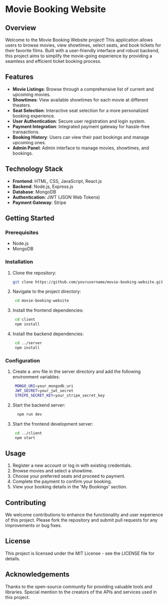 # Movie Booking Website

## Overview

Welcome to the Movie Booking Website project! This application allows users to browse movies, view showtimes, select seats, and book tickets for their favorite films. Built with a user-friendly interface and robust backend, this project aims to simplify the movie-going experience by providing a seamless and efficient ticket booking process.

## Features

- **Movie Listings**: Browse through a comprehensive list of current and upcoming movies.
- **Showtimes**: View available showtimes for each movie at different theaters.
- **Seat Selection**: Interactive seat selection for a more personalized booking experience.
- **User Authentication**: Secure user registration and login system.
- **Payment Integration**: Integrated payment gateway for hassle-free transactions.
- **Booking History**: Users can view their past bookings and manage upcoming ones.
- **Admin Panel**: Admin interface to manage movies, showtimes, and bookings.

## Technology Stack

- **Frontend**: HTML, CSS, JavaScript, React.js
- **Backend**: Node.js, Express.js
- **Database**: MongoDB
- **Authentication**: JWT (JSON Web Tokens)
- **Payment Gateway**: Stripe

## Getting Started

### Prerequisites

- Node.js
- MongoDB

### Installation

1. Clone the repository:
   ```bash
   git clone https://github.com/yourusername/movie-booking-website.git

2. Navigate to the project directory:
   ```bash
    cd movie-booking-website 

3. Install the frontend dependencies:
   ```bash
    cd client
    npm install

4. Install the backend dependencies:
   ```bash
    cd ../server
    npm install

### Configuration

1. Create a .env file in the server directory and add the following environment variables:
   ```bash
    MONGO_URI=your_mongodb_uri
    JWT_SECRET=your_jwt_secret
    STRIPE_SECRET_KEY=your_stripe_secret_key

2. Start the backend server:
   ```bash
     npm run dev

3. Start the frontend development server:
    ```bash
     cd ../client
     npm start

## Usage
1. Register a new account or log in with existing credentials.
2. Browse movies and select a showtime.
3. Choose your preferred seats and proceed to payment.
4. Complete the payment to confirm your booking.
5. View your booking details in the 'My Bookings' section.

## Contributing
We welcome contributions to enhance the functionality and user experience of this project. Please fork the repository and submit pull requests for any improvements or bug fixes.

## License
This project is licensed under the MIT License - see the LICENSE file for details.

## Acknowledgements
Thanks to the open-source community for providing valuable tools and libraries.
Special mention to the creators of the APIs and services used in this project.
